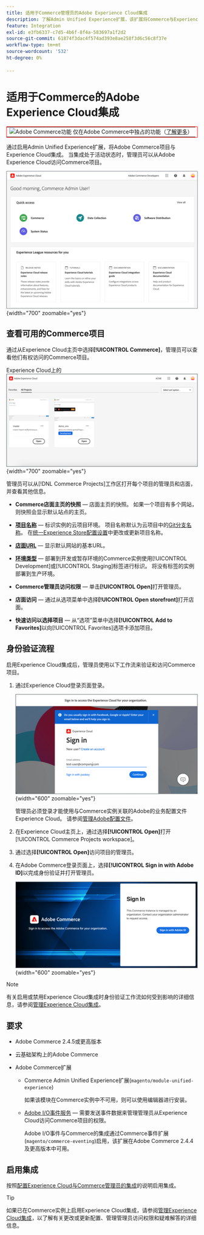 ```yaml
---
title: 适用于Commerce管理员的Adobe Experience Cloud集成
description: 了解Admin Unified Experience扩展，该扩展将Commerce与Experience Cloud集成，以便客户可以从Experience Cloud主页访问Commerce项目。
feature: Integration
exl-id: e3fb6337-c7d5-4b6f-8f4a-583697a1f2d2
source-git-commit: 61874f3dac4f574ad393e8ae258f3d6c56c8f37e
workflow-type: tm+mt
source-wordcount: '532'
ht-degree: 0%

---
```


# 适用于Commerce的Adobe Experience Cloud集成

<table style="border:1px solid red">
<tr><td><img alt="Adobe Commerce功能" src="../assets/adobe-logo.svg" width="20" height="20" /> 仅在Adobe Commerce中独占的功能（<a href="https://experienceleague.adobe.com/docs/commerce-admin/user-guides/home.html?lang=zh-Hans#product-editions">了解更多</a>）</td></tr>
</table>

通过启用Admin Unified Experience扩展，将Adobe Commerce项目与Experience Cloud集成。 当集成处于活动状态时，管理员可以从Adobe Experience Cloud访问Commerce项目。

![从Experience Cloud主页访问Commerce](./assets/admin-uex-home-page.png){width="700" zoomable="yes"}

## 查看可用的Commerce项目

通过从Experience Cloud主页中选择&#x200B;**[!UICONTROL Commerce]**，管理员可以查看他们有权访问的Commerce项目。

Experience Cloud上的![Commerce项目工作区](./assets/admin-uex-commerce-projects-home.png){width="700" zoomable="yes"}

管理员可以从[!DNL Commerce Projects]工作区打开每个项目的管理员和店面，并查看其他信息。

- **Commerce店面主页的快照** — 店面主页的快照。 如果一个项目有多个网站，则快照会显示默认站点的主页。

- **[项目名称](https://experienceleague.adobe.com/docs/commerce-cloud-service/user-guide/architecture/pro-develop-deploy-workflow.html?lang=zh-Hans)** — 标识实例的云项目环境。 项目名称默认为云项目中的[Git分支名称](https://experienceleague.adobe.com/docs/commerce-cloud-service/user-guide/project/console-branches.html?lang=zh-Hans)。 在[统一Experience Store配置设置](admin-unified-experience-integration-manage.md#manage-the-integration-from-the-admin)中更改或更新项目名称。

- **[店面URL](../stores-purchase/store-urls.md)** — 显示默认网站的基本URL。

- **[环境类型](https://experienceleague.adobe.com/docs/commerce-cloud-service/user-guide/architecture/pro-develop-deploy-workflow.html?lang=zh-Hans)** — 部署到开发或暂存环境的Commerce实例使用[!UICONTROL Development]或[!UICONTROL Staging]标签进行标识。 将没有标签的实例部署到生产环境。

- **Commerce管理员访问权限** — 单击&#x200B;**[!UICONTROL Open]**&#x200B;打开管理员。

- **店面访问** — 通过从选项菜单中选择&#x200B;**[!UICONTROL Open storefront]**&#x200B;打开店面。

- **快速访问以选择项目** — 从“选项”菜单中选择&#x200B;**[!UICONTROL Add to Favorites]**&#x200B;以向[!UICONTROL Favorites]选项卡添加项目。

## 身份验证流程

启用Experience Cloud集成后，管理员使用以下工作流来验证和访问Commerce项目。

1. 通过Experience Cloud登录页面登录。

   ![Experience Cloud登录页面](./assets/admin-uex-experience-cloud-login.png){width="600" zoomable="yes"}

   管理员必须登录才能使用与Commerce实例关联的Adobe的业务配置文件Experience Cloud。 请参阅[管理Adobe配置文件](https://helpx.adobe.com/cn/enterprise/using/manage-adobe-profiles.html)。

1. 在Experience Cloud主页上，通过选择&#x200B;**[!UICONTROL Open]**&#x200B;打开[!UICONTROL Commerce Projects workspace]。

1. 通过选择&#x200B;**[!UICONTROL Open]**&#x200B;访问项目的管理员。

1. 在Adobe Commerce登录页面上，选择&#x200B;**[!UICONTROL Sign in with Adobe ID]**&#x200B;以完成身份验证并打开管理员。

   ![Adobe Commerce登录页面](./assets/admin-adobeid-login.png){width="600" zoomable="yes"}

>[!NOTE]
>
>有关启用或禁用Experience Cloud集成时身份验证工作流如何受到影响的详细信息，请参阅[管理Experience Cloud集成](admin-unified-experience-integration-manage.md)。

## 要求

- Adobe Commerce 2.4.5或更高版本
- 云基础架构上的Adobe Commerce
- Adobe Commerce扩展

   - Commerce Admin Unified Experience扩展(`magento/module-unified-experience`)

     如果该模块在Commerce实例中不可用，则可以使用编辑器进行安装。

   - [Adobe I/O事件服务](https://developer.adobe.com/commerce/extensibility/events/) — 需要发送事件数据来管理管理员从Experience Cloud访问Commerce项目的权限。

     Adobe I/O事件与Commerce的集成通过Commerce事件扩展(`magento/commerce-eventing`)启用，该扩展在Adobe Commerce 2.4.4及更高版本中可用。

## 启用集成

按照[配置Experience Cloud与Commerce管理员的集成](admin-unified-experience-integration-configure.md)的说明启用集成。

>[!TIP]
>
>如果已在Commerce实例上启用Experience Cloud集成，请参阅[管理Experience Cloud集成](admin-unified-experience-integration-manage.md)，以了解有关更改或更新配置、管理管理员访问权限和疑难解答的详细信息。
